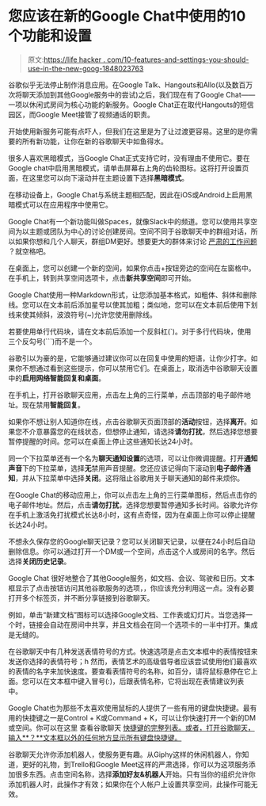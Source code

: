 # 您应该在新的Google Chat中使用的10个功能和设置

> 原文:[https://life hacker . com/10-features-and-settings-you-should-use-in-the-new-goog-1848023763](https://lifehacker.com/10-features-and-settings-you-should-use-in-the-new-goog-1848023763)

谷歌似乎无法停止制作消息应用。在Google Talk、Hangouts和Allo(以及数百万次将聊天添加到其他Google服务中的尝试)之后，我们现在有了Google Chat——一项以休闲式房间为核心功能的新服务。Google Chat正在取代Hangouts的短信园区，而Google Meet接管了视频通话的职责。

开始使用新服务可能有点吓人，但我们在这里是为了让过渡更容易。这里的是你需要的所有新功能，让你在新的谷歌聊天中如鱼得水。

很多人喜欢黑暗模式，当Google Chat正式支持它时，没有理由不使用它。要在Google chat中启用黑暗模式，请单击屏幕右上角的齿轮图标。这将打开设置页面，在这里您可以向下滚动并在主题设置下选择**黑暗模式**。

在移动设备上，Google Chat与系统主题相匹配，因此在iOS或Android上启用黑暗模式可以在应用程序中使用它。

Google Chat有一个新功能叫做Spaces，就像Slack中的频道。您可以使用共享空间为以主题或团队为中心的讨论创建房间。空间不同于谷歌聊天中的群组对话，所以如果你想和几个人聊天，群组DM更好。想要更大的群体来讨论 [严肃的工作问题](https://lifehacker.com/how-to-trick-your-computer-and-your-boss-into-thinkin-1847697935) ？就空格吧。

在桌面上，您可以创建一个新的空间，如果你点击+按钮旁边的空间在左窗格中。在手机上，转到共享空间选项卡，点击**新共享空间**即可开始。

Google Chat使用一种Markdown形式，让您添加基本格式，如粗体、斜体和删除线。您可以在文本前后添加星号以使其加粗；类似地，您可以在文本前后使用下划线来使其倾斜，波浪符号(~)允许您使用删除线。

若要使用单行代码块，请在文本前后添加一个反斜杠(`)。对于多行代码块，使用三个反勾号(```)而不是一个。

谷歌引以为豪的是，它能够通过建议你可以在回复中使用的短语，让你少打字。如果你不想通过看到这些提示，你可以禁用它们。在桌面上，取消选中谷歌聊天设置中的**启用网络智能回复和桌面**。

在手机上，打开谷歌聊天应用，点击左上角的三行菜单，点击顶部的电子邮件地址。现在禁用**智能回复**。

如果你不想让别人知道你在线，点击谷歌聊天页面顶部的**活动**按钮，选择**离开**。如果您不介意暴露您的在线状态，但想停止通知，请选择**请勿打扰**，然后选择您想要暂停提醒的时间。您可以在桌面上停止这些通知长达24小时。

同一个下拉菜单还有一个名为**聊天通知设置**的选项，可以让你微调提醒。打开**通知声音**下的下拉菜单，选择**无**禁用声音提醒。您还应该记得向下滚动到**电子邮件通知**，并从下拉菜单中选择**关闭**。这将阻止谷歌用关于聊天通知的邮件来烦你。

在Google Chat的移动应用上，你可以点击左上角的三行菜单图标，然后点击你的电子邮件地址。然后，点击**请勿打扰**，选择您想要暂停通知多长时间。谷歌允许你在手机上激活免打扰模式长达8小时，这有点奇怪，因为在桌面上你可以停止提醒长达24小时。

不想永久保存您的Google聊天记录？您可以关闭聊天记录，以便在24小时后自动删除信息。你可以通过打开一个DM或一个空间，点击这个人或房间的名字。然后选择**关闭历史记录**。

Google Chat 很好地整合了其他Google服务，如文档、会议、驾驶和日历。文本框显示了点击按钮访问其他谷歌服务的选项，，你应该充分利用这一点。没有必要打开多个标签页，并不断分享链接到谷歌聊天。

例如，单击“新建文档”图标可以选择Google文档、工作表或幻灯片。当您选择一个时，链接会自动在房间中共享，并且文档会在同一个选项卡的一半中打开。集成是无缝的。

在谷歌聊天中有几种发送表情符号的方式。快速选项是点击文本框中的表情按钮来发送你选择的表情符号；h 然而，表情艺术的高级倡导者应该尝试使用他们最喜欢的表情的名字来加快速度。要查看表情符号的名称，如百分，请将鼠标悬停在它上面。您可以在文本框中键入冒号(:)，后跟表情名称，它将出现在表情建议列表中。

Google Chat也为那些不太喜欢使用鼠标的人提供了一些有用的键盘快捷键。最有用的快捷键之一是Control + K或Command + K，可以让你快速打开一个新的DM或空间。你可以在这里 查看谷歌聊天 [快捷键的完整列表。或者，打开谷歌聊天，输入**？**文本框以外的任何地方显示所有键盘快捷键。](https://support.google.com/chat/answer/7649271?hl=en&ref_topic=7649115) 

谷歌聊天允许你添加机器人，使服务更有趣。从Giphy这样的休闲机器人，你知道，更好的礼物，到Trello和Google Meet这样的严肃选择，你可以为这项服务添加很多东西。点击空间名称，选择**添加好友&机器人**开始。只有当你的组织允许你添加机器人时，此操作才有效；如果你在个人帐户上设置共享空间，此操作可能无效。